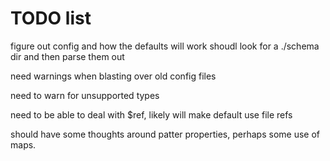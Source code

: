 # TODO list

figure out config and how the defaults will work
  shoudl look for a ./schema dir and then parse them out

need warnings when blasting over old config files

need to warn for unsupported types

need to be able to deal with $ref, likely will make default use file refs

should have some thoughts around patter properties, perhaps some use of maps.

